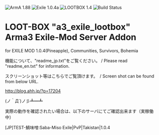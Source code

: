 ![ArmA 1.88](https://img.shields.io/badge/Arma-1.88-blue.svg) ![Exile 1.0.4a](https://img.shields.io/badge/Exile-1.0.4a-C72651.svg) ![LOOTBOX 1.4](https://img.shields.io/badge/LOOTBOX-v1.4-orange.svg) ![Build Status](https://img.shields.io/badge/build-passing-brightgreen.svg)

# LOOT-BOX "a3_exile_lootbox" Arma3 Exile-Mod Server Addon

for EXILE MOD 1.0.4(Pineapple), Communities, Survivors, Bohemia

機能について、"readme_jp.txt"をご覧ください。 / Please read "readme_en.txt" for information.

スクリーンショット等はこちらでご覧頂けます。　/ Screen shot can be found from below URL.

http://blog.ahh.jp/?p=17204

(ノ｀Д´)ノ彡┻━┻

実際の動作を確認されたい場合は、以下のサーバにてご確認出来ます（実稼働中）

[JP]TEST-鯖味噌:Saba-Miso Exile|PvP|Takistan|1.0.4
